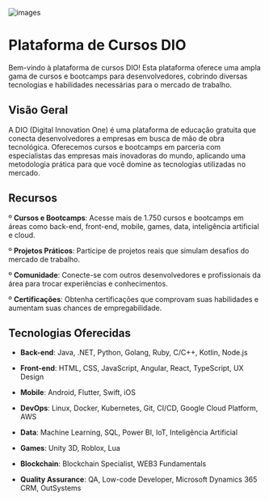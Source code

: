 ![images](https://github.com/user-attachments/assets/e60f0ad0-9d6f-4125-8d45-ad829d7b1ad2)

# Plataforma de Cursos DIO

Bem-vindo à plataforma de cursos DIO! Esta plataforma oferece uma ampla gama de cursos e bootcamps para desenvolvedores, cobrindo diversas tecnologias e habilidades necessárias para o mercado de trabalho.

## Visão Geral
A DIO (Digital Innovation One) é uma plataforma de educação gratuita que conecta desenvolvedores a empresas em busca de mão de obra tecnológica. Oferecemos cursos e bootcamps em parceria com especialistas das empresas mais inovadoras do mundo, aplicando uma metodologia prática para que você domine as tecnologias utilizadas no mercado.

## Recursos
   º **Cursos e Bootcamps**: Acesse mais de 1.750 cursos e bootcamps em áreas como back-end, front-end, mobile, games, data, inteligência artificial e cloud.

   º **Projetos Práticos**: Participe de projetos reais que simulam desafios do mercado de trabalho.

   º **Comunidade**: Conecte-se com outros desenvolvedores e profissionais da área para trocar experiências e conhecimentos.

   º **Certificações**: Obtenha certificações que comprovam suas habilidades e aumentam suas chances de empregabilidade.

## Tecnologias Oferecidas

  * **Back-end**: Java, .NET, Python, Golang, Ruby, C/C++, Kotlin, Node.js

  * **Front-end**: HTML, CSS, JavaScript, Angular, React, TypeScript, UX Design

  * **Mobile**: Android, Flutter, Swift, iOS

  * **DevOps**: Linux, Docker, Kubernetes, Git, CI/CD, Google Cloud Platform, AWS

  * **Data**: Machine Learning, SQL, Power BI, IoT, Inteligência Artificial

  * **Games**: Unity 3D, Roblox, Lua

  * **Blockchain**: Blockchain Specialist, WEB3 Fundamentals

  * **Quality Assurance**: QA, Low-code Developer, Microsoft Dynamics 365 CRM, OutSystems

